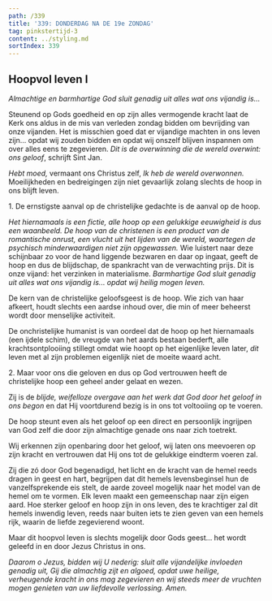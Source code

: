 ```yaml
---
path: /339
title: '339: DONDERDAG NA DE 19e ZONDAG'
tag: pinkstertijd-3
content: ../styling.md
sortIndex: 339
---
```


## Hoopvol leven I

_Almachtige en barmhartige God sluit genadig uit alles wat ons vijandig is..._

Steunend op Gods goedheid en op zijn alles vermogende kracht laat de Kerk ons aldus in de mis van verleden zondag bidden om bevrijding van onze vijanden. Het is misschien goed dat er vijandige machten in ons leven zijn... opdat wij zouden bidden en opdat wij onszelf blijven inspannen om over alles eens te zegevieren. _Dit is de overwinning die de wereld overwint: ons geloof_, schrijft Sint Jan.

_Hebt moed,_ vermaant ons Christus zelf, _Ik heb de wereld overwonnen._ Moeilijkheden en bedreigingen zijn niet gevaarlijk zolang slechts de hoop in ons blijft leven.

1\. De ernstigste aanval op de christelijke gedachte is de aanval op de hoop.

_Het hiernamaals is een fictie, alle hoop op een gelukkige eeuwigheid is dus een waanbeeld. De hoop van de christenen is een product van de romantische onrust, een vlucht uit het lijden van de wereld, waartegen de psychisch minderwaardigen niet zijn opgewassen._ Wie luistert naar deze schijnbaar zo voor de hand liggende bezwaren en daar op ingaat, geeft de hoop en dus de blijdschap, de spankracht van de verwachting prijs. Dit is onze vijand: het verzinken in materialisme. _Barmhartige God sluit genadig uit alles wat ons vijandig is... opdat wij heilig mogen leven._

De kern van de christelijke geloofsgeest is de hoop. Wie zich van haar afkeert, houdt slechts een aardse inhoud over, die min of meer beheerst wordt door menselijke activiteit.

De onchristelijke humanist is van oordeel dat de hoop op het hiernamaals (een ijdele schim), de vreugde van het aards bestaan bederft, alle krachtsontplooiing stillegt omdat wie hoopt op het eigenlijke leven later, _dit_ leven met al zijn problemen eigenlijk niet de moeite waard acht.

2\. Maar voor ons die geloven en dus op God vertrouwen heeft de christelijke hoop een geheel ander gelaat en wezen.

Zij is de _blijde, weifelloze overgave aan het werk dat God door het geloof in ons begon_ en dat Hij voortdurend bezig is in ons tot voltooiing op te voeren.

De hoop steunt even als het geloof op een direct en persoonlijk ingrijpen van God zelf die door zijn almachtige genade ons naar zich toetrekt.

Wij erkennen zijn openbaring door het geloof, wij laten ons meevoeren op zijn kracht en vertrouwen dat Hij ons tot de gelukkige eindterm voeren zal.

Zij die zó door God begenadigd, het licht en de kracht van de hemel reeds dragen in geest en hart, begrijpen dat dit hemels levensbeginsel hun de vanzelfsprekende eis stelt, de aarde zoveel mogelijk naar het model van de hemel om te vormen. Elk leven maakt een gemeenschap naar zijn eigen aard. Hoe sterker geloof en hoop zijn in ons leven, des te krachtiger zal dit hemels inwendig leven, reeds naar buiten iets te zien geven van een hemels rijk, waarin de liefde zegevierend woont.

Maar dit hoopvol leven is slechts mogelijk door Gods geest... het wordt geleefd in en door Jezus Christus in ons.

_Daarom o Jezus, bidden wij U nederig: sluit alle vijandelijke invloeden genadig uit, Gij die almachtig zijt en algoed, opdat uwe heilige, verheugende kracht in ons mag zegevieren en wij steeds meer de vruchten mogen genieten van uw liefdevolle verlossing. Amen._
